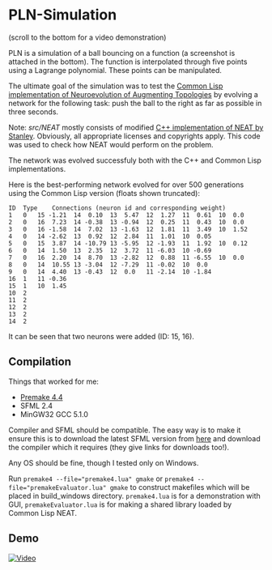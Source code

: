 # PLN-Simulation

(scroll to the bottom for a video demonstration)

PLN is a simulation of a ball bouncing on a function (a screenshot is attached in the bottom). The function is interpolated through five points using a Lagrange polynomial. These points can be manipulated. 

The ultimate goal of the simulation was to test the [Common Lisp implementation of Neuroevolution of Augmenting Topologies](https://github.com/meatich/NEAT) by evolving a network for the following task: push the ball to the right as far as possible in three seconds. 

Note: _src/NEAT_ mostly consists of modified [C++ implementation of NEAT by Stanley](http://nn.cs.utexas.edu/soft-view.php?SoftID=4). Obviously, all appropriate licenses and copyrights apply. This code was used to check how NEAT would perform on the problem.

The network was evolved successfuly both with the C++ and Common Lisp implementations.

Here is the best-performing network evolved for over 500 generations using the Common Lisp version (floats shown truncated): 
```
ID	Type	Connections (neuron id and corresponding weight)
1	0 	15 -1.21  14  0.10  13  5.47  12  1.27  11  0.61  10  0.0 
2 	0 	16  7.23  14 -0.38  13 -0.94  12  0.25  11  0.43  10  0.0 
3 	0 	16 -1.58  14  7.02  13 -1.63  12  1.81  11  3.49  10  1.52 
4 	0 	14 -2.62  13  0.92  12  2.84  11  1.01  10  0.05 
5 	0 	15  3.87  14 -10.79 13 -5.95  12 -1.93  11  1.92  10  0.12 
6 	0 	14  1.50  13  2.35  12  3.72  11 -6.03  10 -0.69 
7 	0 	16  2.20  14  8.70  13 -2.82  12  0.88  11 -6.55  10  0.0 
8 	0	14  10.55 13 -3.04  12 -7.29  11 -0.02  10  0.0 
9 	0 	14  4.40  13 -0.43  12  0.0   11 -2.14  10 -1.84 
16 	1 	11 -0.36 
15 	1 	10  1.45 
10 	2 
11	2	 
12 	2 
13 	2 
14 	2 
```
It can be seen that two neurons were added (ID: 15, 16).

## Compilation
Things that worked for me:
* [Premake 4.4](https://premake.github.io/download.html#v4)
* SFML 2.4
* MinGW32 GCC 5.1.0

Compiler and SFML should be compatible. The easy way is to make it ensure this is to download the latest SFML version from [here](http://www.sfml-dev.org/) and download the compiler which it requires (they give links for downloads too!).

Any OS should be fine, though I tested only on Windows.

Run `premake4 --file="premake4.lua" gmake` or `premake4 --file="premakeEvaluator.lua" gmake` to construct makefiles which will be placed in build_windows directory. `premake4.lua` is for a demonstration with GUI, `premakeEvaluator.lua` is for making a shared library loaded by Common Lisp NEAT.

## Demo
[![Video](http://img.youtube.com/vi/R9je0GhgaRg/0.jpg)](https://www.youtube.com/watch?v=R9je0GhgaRg)
